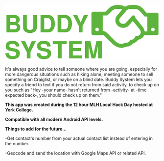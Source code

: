 ![Buddy System](/assets/logo.png?raw=true)

It's always good advice to tell someone where you are going, especially for more dangerous situations such as hiking alone, meeting someone to sell something on Craiglist, or maybe on a blind date. Buddy System lets you specify a friend to text if you do not return from said activity, to check up on you such as "Hey -your name- hasn't returned from -activity- at -time expected back-, you should check up on them."

**This app was created during the 12 hour MLH Local Hack Day hosted at York College.**

**Compatible with all modern Android API levels.**


**Things to add for the future...**

-Get contact's number from your actual contact list instead of entering in the number.

-Geocode and send the location with Google Maps API or related API.
